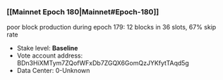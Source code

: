 ### [[Mainnet Epoch 180|Mainnet#Epoch-180]]
poor block production during epoch 179: 12 blocks in 36 slots, 67% skip rate 
* Stake level: **Baseline** 
* Vote account address: BDn3HiXMTym7ZQofWFxDb7ZGQX6GomQzJYKfytTAqd5g
* Data Center: 0-Unknown